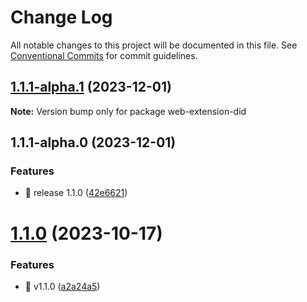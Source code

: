 # Change Log

All notable changes to this project will be documented in this file.
See [Conventional Commits](https://conventionalcommits.org) for commit guidelines.

## [1.1.1-alpha.1](https://portkey/Portkey-Wallet/portkey-providers/compare/v1.1.1-alpha.0...v1.1.1-alpha.1) (2023-12-01)

**Note:** Version bump only for package web-extension-did

## 1.1.1-alpha.0 (2023-12-01)

### Features

- 🎸 release 1.1.0 ([42e6621](https://portkey/Portkey-Wallet/portkey-providers/commits/42e662119949c2010d0ee916b8c5ddd34b0164c8))

# [1.1.0](https://portkey/Portkey-Wallet/portkey-providers/compare/v1.0.0...v1.1.0) (2023-10-17)

### Features

- 🎸 v1.1.0 ([a2a24a5](https://github.com/Portkey-Wallet/portkey-providers/commits/a2a24a5d4287b8261c787746b132c0f01e8cd034))
